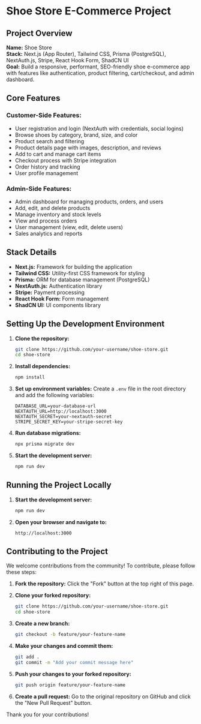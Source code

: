 # Shoe Store E-Commerce Project

## Project Overview

**Name:** Shoe Store  
**Stack:** Next.js (App Router), Tailwind CSS, Prisma (PostgreSQL), NextAuth.js, Stripe, React Hook Form, ShadCN UI  
**Goal:** Build a responsive, performant, SEO-friendly shoe e-commerce app with features like authentication, product filtering, cart/checkout, and admin dashboard.

## Core Features

### Customer-Side Features:
- User registration and login (NextAuth with credentials, social logins)
- Browse shoes by category, brand, size, and color
- Product search and filtering
- Product details page with images, description, and reviews
- Add to cart and manage cart items
- Checkout process with Stripe integration
- Order history and tracking
- User profile management

### Admin-Side Features:
- Admin dashboard for managing products, orders, and users
- Add, edit, and delete products
- Manage inventory and stock levels
- View and process orders
- User management (view, edit, delete users)
- Sales analytics and reports

## Stack Details

- **Next.js:** Framework for building the application
- **Tailwind CSS:** Utility-first CSS framework for styling
- **Prisma:** ORM for database management (PostgreSQL)
- **NextAuth.js:** Authentication library
- **Stripe:** Payment processing
- **React Hook Form:** Form management
- **ShadCN UI:** UI components library

## Setting Up the Development Environment

1. **Clone the repository:**
   ```bash
   git clone https://github.com/your-username/shoe-store.git
   cd shoe-store
   ```

2. **Install dependencies:**
   ```bash
   npm install
   ```

3. **Set up environment variables:**
   Create a `.env` file in the root directory and add the following variables:
   ```env
   DATABASE_URL=your-database-url
   NEXTAUTH_URL=http://localhost:3000
   NEXTAUTH_SECRET=your-nextauth-secret
   STRIPE_SECRET_KEY=your-stripe-secret-key
   ```

4. **Run database migrations:**
   ```bash
   npx prisma migrate dev
   ```

5. **Start the development server:**
   ```bash
   npm run dev
   ```

## Running the Project Locally

1. **Start the development server:**
   ```bash
   npm run dev
   ```

2. **Open your browser and navigate to:**
   ```
   http://localhost:3000
   ```

## Contributing to the Project

We welcome contributions from the community! To contribute, please follow these steps:

1. **Fork the repository:**
   Click the "Fork" button at the top right of this page.

2. **Clone your forked repository:**
   ```bash
   git clone https://github.com/your-username/shoe-store.git
   cd shoe-store
   ```

3. **Create a new branch:**
   ```bash
   git checkout -b feature/your-feature-name
   ```

4. **Make your changes and commit them:**
   ```bash
   git add .
   git commit -m "Add your commit message here"
   ```

5. **Push your changes to your forked repository:**
   ```bash
   git push origin feature/your-feature-name
   ```

6. **Create a pull request:**
   Go to the original repository on GitHub and click the "New Pull Request" button.

Thank you for your contributions!
